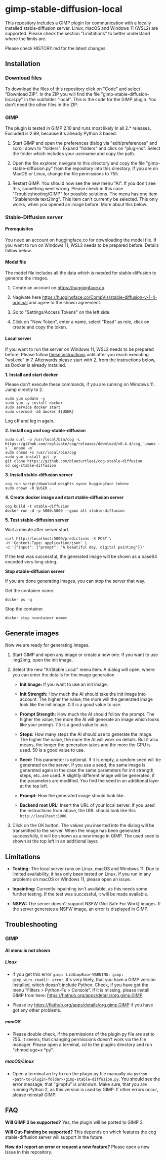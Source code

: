 # gimp-stable-diffusion-local

This repository includes a GIMP plugin for communication with a locally installed stable-diffusion server. Linux, macOS and Windows 11 (WSL2) are supported. Please check the section "Limitations" to better understand where the limits are.

Please check HISTORY.md for the latest changes. 

## Installation
### Download files

To download the files of this repository click on "Code" and select "Download ZIP". In the ZIP you will find the file "gimp-stable-diffusion-local.py" in the subfolder "local". This is the code for the GIMP plugin. You don't need the other files in the ZIP.

### GIMP

The plugin is tested in GIMP 2.10 and runs most likely in all 2.* releases. Excluded is 2.99, because it's already Python 3 based.

1. Start GIMP and open the preferences dialog via "edit/preferences" and scroll down to "folders". Expand "folders" and click on "plug-ins". Select the folder which includes your username and copy the path. 

2. Open the file explorer, navigate to this directory and copy the file "gimp-stable-diffusion.py" from the repository into this directory. If you are on MacOS or Linux, change the file permissions to 755.

3. Restart GIMP. You should now see the new menu "AI". If you don't see this, something went wrong. Please check in this case "Troubleshooting/GIMP" for possible solutions. The menu has one item "Stablehorde text2img". This item can't currently be selected. This only works, when you opened an image before. More about this below.

### Stable-Diffusion server
#### Prerequisites
You need an account on huggingface.co for downloading the model file. If you want to run on Windows 11, WSL2 needs to be prepared before. Details follow below. 

#### Model file
The model file includes all the data which is needed for stable-diffusion to generate the images.
1. Create an account on https://huggingface.co. 

2. Nagivate here https://huggingface.co/CompVis/stable-diffusion-v-1-4-original and agree to the shown agreement. 

3. Go to "Settings/Access Tokens" on the left side.

4. Click on "New Token", enter a name, select "Read" as role, click on create and copy the token.

#### Local server
If you want to run the server on Windows 11, WSL2 needs to be prepared before. Please follow [these instructions](https://github.com/blueturtleai/cog/blob/main/docs/wsl2/wsl2.md) until after you reach executing "wsl.exe" in 7. Afterwards please start with 2. from the instructions below, as Docker is already installed.

**1. Install and start docker**

Please don't execute these commands, if you are running on Windows 11. Jump directly to 2.

```
sudo yum update -y
sudo yum -y install docker
sudo service docker start
sudo usermod -aG docker ${USER}
```
  Log off and log in again.

**2. Install cog and cog-stable-diffusion**
```
sudo curl -o /usr/local/bin/cog -L https://github.com/replicate/cog/releases/download/v0.4.4/cog_`uname -s`_`uname -m`
sudo chmod +x /usr/local/bin/cog
sudo yum install git -y
git clone https://github.com/blueturtleai/cog-stable-diffusion
cd cog-stable-diffusion
```

**3. Install stable-diffusion server**
```
cog run script/download-weights <your huggingface token>
sudo chown -R $USER .
```

**4. Create docker image and start stable-diffusion server**
```
cog build -t stable-diffusion
docker run -d -p 5000:5000 --gpus all stable-diffusion
```

**5. Test stable-diffusion server**

Wait a minute after server start.
```
curl http://localhost:5000/predictions -X POST \
-H 'Content-Type: application/json' \
-d '{"input": {"prompt": "A beautiful day, digital painting"}}'
```
If the test was successful, the generated image will be shown as a base64 encoded very long string.

**Stop stable-diffusion server**

If you are done generating images, you can stop the server that way.

Get the container name.
```
docker ps -q
```
Stop the container.
```
docker stop <container name>
```

## Generate images
Now we are ready for generating images.

1. Start GIMP and open any image or create a new one. If you want to use img2img, open the init image.

2. Select the new "AI/Stable Local" menu item. A dialog will open, where you can enter the details for the image generation.

   - **Init Image:** If you want to use an init image.

   - **Init Strength:** How much the AI should take the init image into account. The higher the value, the more will the generated image look like the init image. 0.3 is a good value to use.
   
   - **Prompt Strength:** How much the AI should follow the prompt. The higher the value, the more the AI will generate an image which looks like your prompt. 7.5 is a good value to use.

   - **Steps:** How many steps the AI should use to generate the image. The higher the value, the more the AI will work on details. But it also means, the longer the generation takes and the more the GPU is used. 50 is a good value to use.

   - **Seed:** This parameter is optional. If it is empty, a random seed will be generated on the server. If you use a seed, the same image is generated again in the case the same parameters for init strength, steps, etc. are used. A slightly different image will be generated, if the parameters are modified. You find the seed in an additional layer at the top left. 

   - **Prompt:** How the generated image should look like.

   - **Backend root URL:** Insert the URL of your local server. If you used the instructions from above, the URL should look like this ```http://localhost:5000```.

3. Click on the OK button. The values you inserted into the dialog will be transmitted to the server. When the image has been generated successfully, it will be shown as a new image in GIMP. The used seed is shown at the top left in an additional layer.

## Limitations
   - **Testing:** The local server runs on Linux, macOS and Windows 11. Due to limited availability, it has only been tested on Linux. If you run in any problems on macOS or Windows 11, please open an issue.

   - **Inpainting:** Currently inpainting isn't available, as this needs some further testing. If the test was successful, it will be made available.

   - **NSFW:** The server doesn't support NSFW (Not Safe For Work) images. If the server generates a NSFW image, an error is displayed in GIMP.

## Troubleshooting
### GIMP
#### AI menu is not shown
##### Linux
   - If you get this error ```gimp: LibGimpBase-WARNING: gimp: gimp_wire_read(): error```, it's very likely, that you have a GIMP version installed, which doesn't include Python. Check, if you have got the menu "Filters > Python-Fu > Console". If it is missing, please install GIMP from here: https://flathub.org/apps/details/org.gimp.GIMP.
  
  - Please try https://flathub.org/apps/details/org.gimp.GIMP if you have got any other problems.

##### macOS
   - Please double check, if the permissions of the plugin py file are set to 755. It seems, that changing permissions doesn't work via the file manager. Please open a terminal, cd to the plugins directory and run "chmod ugo+x *py".
   
##### macOS/Linux
   - Open a terminal an try to run the plugin py file manually via ```python <path-to-plugin-folder>/gimp-stable-diffusion.py```. You should see the error message, that "gimpfu" is unknown. Make sure, that you are running Python 2, as this version is used by GIMP. If other errors occur, please reinstall GIMP.

## FAQ

**Will GIMP 3 be supported?** Yes, the plugin will be ported to GIMP 3.

**Will Out-Painting be supported?** This depends on which features the cog stable-diffusion server will support in the future.

**How do I report an error or request a new feature?** Please open a new issue in this repository.


